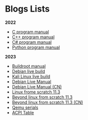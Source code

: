 
# Blogs Lists

**2022**

- [C program manual](2022/c_manual.md)
- [C++ program manual](2022/cpp_manual/cpp_manual.md)
- [C# program manual](2022/cs_manual/cs_manual.md)
- [Python program manual](2022/python_manual/python_manual.md)

**2023**

- [Buildroot manual](2023/buildroot_manual_cn.md)
- [Debian live build](2023/debian_live_build.md)
- [Kali Linux live build](2023/kali_live_build.md)
- [Debian Live Manual](2023/debian_live_manual/debian_live_manual/debian_live_manual.md)
- [Debian Live Manual (CN)](2023/debian_live_manual/debian_live_manual_cn/debian_live_manual.CN.md)
- [Linux frome scratch 11.3](2023/linux_from_scratch/lfs_113/lfs_manual.md)
- [Beyond linux from scratch 11.3](2023/linux_from_scratch/blfs_systemd_113/blfs_systemd_manual.md)
- [Beyond linux from scratch 11.3 (CN)](2023/linux_from_scratch/blfs_systemd_113_cn/blfs_systemd_manual.md)
- [Qemu serials](2023/qemu/qemu_list.md)
- [ACPI Table](2023/acpi_table_cn.md)
